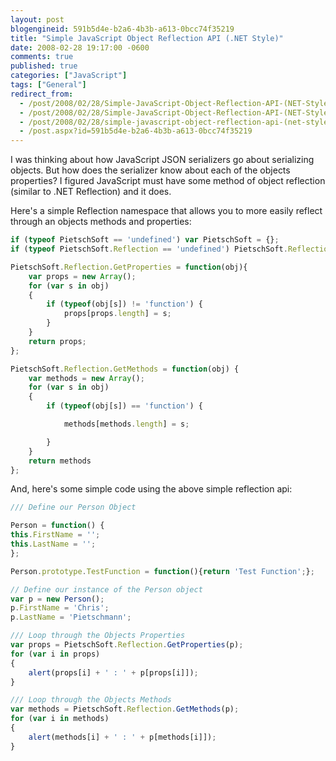 ```yaml
---
layout: post
blogengineid: 591b5d4e-b2a6-4b3b-a613-0bcc74f35219
title: "Simple JavaScript Object Reflection API (.NET Style)"
date: 2008-02-28 19:17:00 -0600
comments: true
published: true
categories: ["JavaScript"]
tags: ["General"]
redirect_from: 
  - /post/2008/02/28/Simple-JavaScript-Object-Reflection-API-(NET-Style).aspx
  - /post/2008/02/28/Simple-JavaScript-Object-Reflection-API-(NET-Style)
  - /post/2008/02/28/simple-javascript-object-reflection-api-(net-style)
  - /post.aspx?id=591b5d4e-b2a6-4b3b-a613-0bcc74f35219
---
```

<!-- more -->
I was thinking about how JavaScript JSON serializers go about serializing objects. But how does the serializer know about each of the objects properties? I figured JavaScript must have some method of object reflection (similar to .NET Reflection) and it does.

Here's a simple Reflection namespace that allows you to more easily reflect through an objects methods and properties:

```javascript
if (typeof PietschSoft == 'undefined') var PietschSoft = {};
if (typeof PietschSoft.Reflection == 'undefined') PietschSoft.Reflection = {};

PietschSoft.Reflection.GetProperties = function(obj){
    var props = new Array();
    for (var s in obj)
    {
        if (typeof(obj[s]) != 'function') {
            props[props.length] = s;
        }
    }
    return props;
};

PietschSoft.Reflection.GetMethods = function(obj) {
    var methods = new Array();
    for (var s in obj)
    {
        if (typeof(obj[s]) == 'function') {

            methods[methods.length] = s;

        }
    }
    return methods
};
```

And, here&#39;s some simple code using the above simple reflection api:

```javascript
/// Define our Person Object

Person = function() {
this.FirstName = '';
this.LastName = '';
};

Person.prototype.TestFunction = function(){return 'Test Function';};

// Define our instance of the Person object
var p = new Person();
p.FirstName = 'Chris';
p.LastName = 'Pietschmann';

/// Loop through the Objects Properties
var props = PietschSoft.Reflection.GetProperties(p);
for (var i in props)
{
    alert(props[i] + ' : ' + p[props[i]]);
}

/// Loop through the Objects Methods
var methods = PietschSoft.Reflection.GetMethods(p);
for (var i in methods)
{
    alert(methods[i] + ' : ' + p[methods[i]]);
}
```
